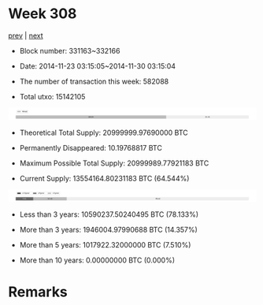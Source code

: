 # Week 308

[prev](week0307.md) | [next](week0309.md)

- Block number: 331163~332166

- Date: 2014-11-23 03:15:05~2014-11-30 03:15:04

- The number of transaction this week: 582088

- Total utxo: 15142105

![](../images/mined_week0308.png)

- Theoretical Total Supply: 20999999.97690000 BTC

- Permanently Disappeared: 10.19768817 BTC

- Maximum Possible Total Supply: 20999989.77921183 BTC

- Current Supply: 13554164.80231183 BTC (64.544%)

![](../images/year_week0308.png)


- Less than 3 years: 10590237.50240495 BTC (78.133%)

- More than 3 years: 1946004.97990688 BTC (14.357%)

- More than 5 years: 1017922.32000000 BTC (7.510%)

- More than 10 years: 0.00000000 BTC (0.000%)

# Remarks

